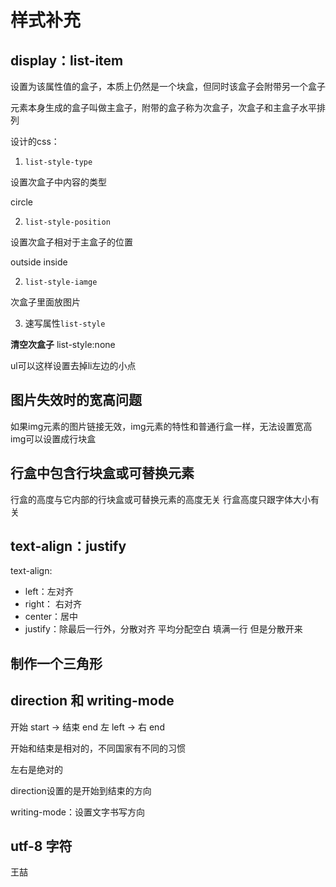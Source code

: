 # 样式补充

## display：list-item

设置为该属性值的盒子，本质上仍然是一个块盒，但同时该盒子会附带另一个盒子

元素本身生成的盒子叫做主盒子，附带的盒子称为次盒子，次盒子和主盒子水平排列

设计的css：

1. ```list-style-type```

设置次盒子中内容的类型

circle

2. ```list-style-position```

设置次盒子相对于主盒子的位置

outside inside

2. ```list-style-iamge```

次盒子里面放图片

3. 速写属性```list-style```

**清空次盒子**
list-style:none

ul可以这样设置去掉li左边的小点

## 图片失效时的宽高问题

如果img元素的图片链接无效，img元素的特性和普通行盒一样，无法设置宽高  img可以设置成行块盒

## 行盒中包含行块盒或可替换元素

行盒的高度与它内部的行块盒或可替换元素的高度无关   行盒高度只跟字体大小有关
 
## text-align：justify

text-align:
 
- left：左对齐
- right： 右对齐
- center：居中
- justify：除最后一行外，分散对齐  平均分配空白  填满一行 但是分散开来

## 制作一个三角形

## direction 和 writing-mode

开始 start -> 结束 end
左 left -> 右 end

开始和结束是相对的，不同国家有不同的习惯

左右是绝对的

direction设置的是开始到结束的方向

writing-mode：设置文字书写方向

## utf-8 字符

&#x738B;&#x5586;

